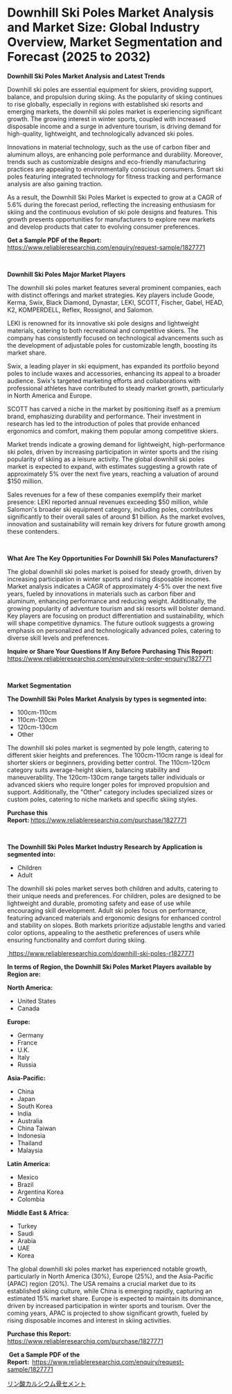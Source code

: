 <p><h1>Downhill Ski Poles Market Analysis and Market Size: Global Industry Overview, Market Segmentation and Forecast (2025 to 2032)</h1></p><p><strong>Downhill Ski Poles Market Analysis and Latest Trends</strong></p>
<p><p>Downhill ski poles are essential equipment for skiers, providing support, balance, and propulsion during skiing. As the popularity of skiing continues to rise globally, especially in regions with established ski resorts and emerging markets, the downhill ski poles market is experiencing significant growth. The growing interest in winter sports, coupled with increased disposable income and a surge in adventure tourism, is driving demand for high-quality, lightweight, and technologically advanced ski poles.</p><p>Innovations in material technology, such as the use of carbon fiber and aluminum alloys, are enhancing pole performance and durability. Moreover, trends such as customizable designs and eco-friendly manufacturing practices are appealing to environmentally conscious consumers. Smart ski poles featuring integrated technology for fitness tracking and performance analysis are also gaining traction.</p><p>As a result, the Downhill Ski Poles Market is expected to grow at a CAGR of 5.6% during the forecast period, reflecting the increasing enthusiasm for skiing and the continuous evolution of ski pole designs and features. This growth presents opportunities for manufacturers to explore new markets and develop products that cater to evolving consumer preferences.</p></p>
<p><strong>Get a Sample PDF of the Report:&nbsp;</strong> <a href="https://www.reliableresearchiq.com/enquiry/request-sample/1827771?utm_campaign=1082&utm_medium=2&utm_source=Github&utm_content=ia&utm_term=09022025&utm_id=downhill-ski-poles">https://www.reliableresearchiq.com/enquiry/request-sample/1827771</a></p>
<p>&nbsp;</p>
<p><strong>Downhill Ski Poles Major Market Players</strong></p>
<p><p>The downhill ski poles market features several prominent companies, each with distinct offerings and market strategies. Key players include Goode, Kerma, Swix, Black Diamond, Dynastar, LEKI, SCOTT, Fischer, Gabel, HEAD, K2, KOMPERDELL, Reflex, Rossignol, and Salomon.</p><p>LEKI is renowned for its innovative ski pole designs and lightweight materials, catering to both recreational and competitive skiers. The company has consistently focused on technological advancements such as the development of adjustable poles for customizable length, boosting its market share.</p><p>Swix, a leading player in ski equipment, has expanded its portfolio beyond poles to include waxes and accessories, enhancing its appeal to a broader audience. Swix's targeted marketing efforts and collaborations with professional athletes have contributed to steady market growth, particularly in North America and Europe.</p><p>SCOTT has carved a niche in the market by positioning itself as a premium brand, emphasizing durability and performance. Their investment in research has led to the introduction of poles that provide enhanced ergonomics and comfort, making them popular among competitive skiers.</p><p>Market trends indicate a growing demand for lightweight, high-performance ski poles, driven by increasing participation in winter sports and the rising popularity of skiing as a leisure activity. The global downhill ski poles market is expected to expand, with estimates suggesting a growth rate of approximately 5% over the next five years, reaching a valuation of around $150 million.</p><p>Sales revenues for a few of these companies exemplify their market presence: LEKI reported annual revenues exceeding $50 million, while Salomon's broader ski equipment category, including poles, contributes significantly to their overall sales of around $1 billion. As the market evolves, innovation and sustainability will remain key drivers for future growth among these contenders.</p></p>
<p>&nbsp;</p>
<p><strong>What Are The Key Opportunities For Downhill Ski Poles Manufacturers?</strong></p>
<p><p>The global downhill ski poles market is poised for steady growth, driven by increasing participation in winter sports and rising disposable incomes. Market analysis indicates a CAGR of approximately 4-5% over the next five years, fueled by innovations in materials such as carbon fiber and aluminum, enhancing performance and reducing weight. Additionally, the growing popularity of adventure tourism and ski resorts will bolster demand. Key players are focusing on product differentiation and sustainability, which will shape competitive dynamics. The future outlook suggests a growing emphasis on personalized and technologically advanced poles, catering to diverse skill levels and preferences.</p></p>
<p><strong>Inquire or Share Your Questions If Any Before Purchasing This Report:</strong> <a href="https://www.reliableresearchiq.com/enquiry/pre-order-enquiry/1827771?utm_campaign=1082&utm_medium=2&utm_source=Github&utm_content=ia&utm_term=09022025&utm_id=downhill-ski-poles">https://www.reliableresearchiq.com/enquiry/pre-order-enquiry/1827771</a></p>
<p>&nbsp;</p>
<p><strong>Market Segmentation</strong></p>
<p><strong>The Downhill Ski Poles Market Analysis by types is segmented into:</strong></p>
<p><ul><li>100cm-110cm</li><li>110cm-120cm</li><li>120cm-130cm</li><li>Other</li></ul></p>
<p><p>The downhill ski poles market is segmented by pole length, catering to different skier heights and preferences. The 100cm-110cm range is ideal for shorter skiers or beginners, providing better control. The 110cm-120cm category suits average-height skiers, balancing stability and maneuverability. The 120cm-130cm range targets taller individuals or advanced skiers who require longer poles for improved propulsion and support. Additionally, the "Other" category includes specialized sizes or custom poles, catering to niche markets and specific skiing styles.</p></p>
<p><strong>Purchase this Report:&nbsp;</strong><a href="https://www.reliableresearchiq.com/purchase/1827771?utm_campaign=1082&utm_medium=2&utm_source=Github&utm_content=ia&utm_term=09022025&utm_id=downhill-ski-poles">https://www.reliableresearchiq.com/purchase/1827771</a></p>
<p>&nbsp;</p>
<p><strong>The Downhill Ski Poles Market Industry Research by Application is segmented into:</strong></p>
<p><ul><li>Children</li><li>Adult</li></ul></p>
<p><p>The downhill ski poles market serves both children and adults, catering to their unique needs and preferences. For children, poles are designed to be lightweight and durable, promoting safety and ease of use while encouraging skill development. Adult ski poles focus on performance, featuring advanced materials and ergonomic designs for enhanced control and stability on slopes. Both markets prioritize adjustable lengths and varied color options, appealing to the aesthetic preferences of users while ensuring functionality and comfort during skiing.</p></p>
<p><a href="https://www.reliableresearchiq.com/downhill-ski-poles-r1827771?utm_campaign=1082&utm_medium=2&utm_source=Github&utm_content=ia&utm_term=09022025&utm_id=downhill-ski-poles">&nbsp;https://www.reliableresearchiq.com/downhill-ski-poles-r1827771</a></p>
<p><strong>In terms of Region, the Downhill Ski Poles Market Players available by Region are:</strong></p>
<p>
    <p> <strong> North America: </strong>
        <ul>
            <li>United States</li>
            <li>Canada</li>
        </ul>
        </p> 
    <p> <strong> Europe: </strong>
        <ul>
            <li>Germany</li>
            <li>France</li>
            <li>U.K.</li>
            <li>Italy</li>
            <li>Russia</li>
        </ul>
        </p> 
    <p> <strong> Asia-Pacific: </strong>
        <ul>
            <li>China</li>
            <li>Japan</li>
            <li>South Korea</li>
            <li>India</li>
            <li>Australia</li>
            <li>China Taiwan</li>
            <li>Indonesia</li>
            <li>Thailand</li>
            <li>Malaysia</li>
        </ul>
        </p> 
    <p> <strong> Latin America: </strong>
        <ul>
            <li>Mexico</li>
            <li>Brazil</li>
            <li>Argentina Korea</li>
            <li>Colombia</li>
        </ul>
        </p> 
    <p> <strong> Middle East & Africa: </strong>
        <ul>
            <li>Turkey</li>
            <li>Saudi</li>
            <li>Arabia</li>
            <li>UAE</li>
            <li>Korea</li>
        </ul>
    </p>
    </p>
<p><p>The global downhill ski poles market has experienced notable growth, particularly in North America (30%), Europe (25%), and the Asia-Pacific (APAC) region (20%). The USA remains a crucial market due to its established skiing culture, while China is emerging rapidly, capturing an estimated 15% market share. Europe is expected to maintain its dominance, driven by increased participation in winter sports and tourism. Over the coming years, APAC is projected to show significant growth, fueled by rising disposable incomes and interest in skiing activities.</p></p>
<p><strong>Purchase this Report: </strong><a href="https://www.reliableresearchiq.com/purchase/1827771?utm_campaign=1082&utm_medium=2&utm_source=Github&utm_content=ia&utm_term=09022025&utm_id=downhill-ski-poles">https://www.reliableresearchiq.com/purchase/1827771</a></p>
<p>&nbsp;<strong>Get a Sample PDF of the Report:&nbsp;&nbsp;</strong><a href="https://www.reliableresearchiq.com/enquiry/request-sample/1827771?utm_campaign=1082&utm_medium=2&utm_source=Github&utm_content=ia&utm_term=09022025&utm_id=downhill-ski-poles">https://www.reliableresearchiq.com/enquiry/request-sample/1827771</a></p>
<p><strong></strong></p>
<p><p><a href="https://github.com/lababdou/Market-Research-Report-List-6/blob/main/998163735917.md?utm_campaign=1082&utm_medium=2&utm_source=Github&utm_content=ia&utm_term=09022025&utm_id=downhill-ski-poles">リン酸カルシウム骨セメント</a></p></p>